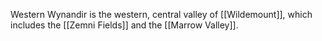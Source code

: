 Western Wynandir is the western, central valley of [[Wildemount]], which includes the [[Zemni Fields]] and the [[Marrow Valley]].
